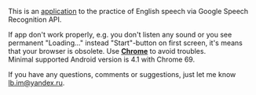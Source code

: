 This is an [application](https://little-brother.github.io/english-speech/) to the practice of English speech via Google Speech Recognition API.<br>


If app don't work properly, e.g. you don't listen any sound or you see permanent "Loading..." instead "Start"-button on first screen, it's means that your browser is obsolete.
Use <a href = "https://www.google.ru/intl/en_uk/chrome/"><b>Chrome</b></a> to avoid troubles.<br>
Minimal supported Android version is 4.1 with Chrome 69.<br>

If you have any questions, comments or suggestions, just let me know <a href="mailto:lb.im@yandex.ru?subject=English speech site">lb.im@yandex.ru</a>. 